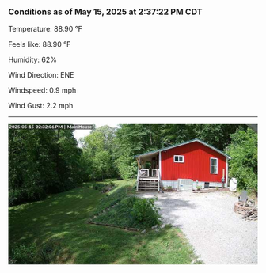 ### Conditions as of May 15, 2025 at 2:37:22 PM CDT 

Temperature: 88.90 &deg;F

Feels like: 88.90 &deg;F

Humidity: 62%

Wind Direction: ENE

Windspeed: 0.9 mph

Wind Gust: 2.2 mph

---

<img src="./images/latest.jpeg"/>

